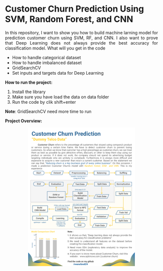 # Customer Churn Prediction Using SVM, Random Forest, and CNN
<p align="justify">In this repository, I want to show you how to build machine larning model for prediction customer churn using SVM, RF, and CNN. I also want to prove that Deep Learning does not always provide the best accuracy for classification model. What will you get in the code</p>
<ul>
  <li>How to handle categorical dataset</li>
  <li>How to handle imbalanced dataset</li>
  <li>GridSearchCV</li>
  <li>Set inputs and targets data for Deep Learning</li>
 </ul>

**How to run the project:**
<ol>
  <li>Install the library</li>
  <li>Make sure you have load the data on data folder</li>
  <li>Run the code by clik shift+enter</li>
</ol>
<p><strong>Note</strong>: GridSearchCV need more time to run</p>

**Project Overview:**

<p align="center"><img src="image/customer_churn.png" width=70%></p>


